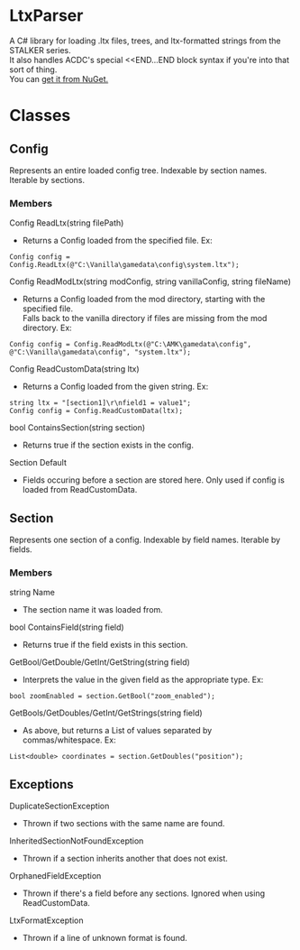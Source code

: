 # LtxParser
A C# library for loading .ltx files, trees, and ltx-formatted strings from the STALKER series.  
It also handles ACDC's special <<END...END block syntax if you're into that sort of thing.  
You can [get it from NuGet.](https://www.nuget.org/packages/LtxParser/)

# Classes
## Config
Represents an entire loaded config tree. Indexable by section names. Iterable by sections.
### Members
Config ReadLtx(string filePath)
+ Returns a Config loaded from the specified file. Ex:

`Config config = Config.ReadLtx(@"C:\Vanilla\gamedata\config\system.ltx");`  

Config ReadModLtx(string modConfig, string vanillaConfig, string fileName)
+ Returns a Config loaded from the mod directory, starting with the specified file.  
Falls back to the vanilla directory if files are missing from the mod directory. Ex:
  
`Config config = Config.ReadModLtx(@"C:\AMK\gamedata\config", @"C:\Vanilla\gamedata\config", "system.ltx");`

Config ReadCustomData(string ltx)
+ Returns a Config loaded from the given string. Ex:

```
string ltx = "[section1]\r\nfield1 = value1";
Config config = Config.ReadCustomData(ltx);
```

bool ContainsSection(string section)
+ Returns true if the section exists in the config.

Section Default
+ Fields occuring before a section are stored here. Only used if config is loaded from ReadCustomData.

## Section
Represents one section of a config. Indexable by field names. Iterable by fields.
### Members
string Name
+ The section name it was loaded from.

bool ContainsField(string field)
+ Returns true if the field exists in this section.

GetBool/GetDouble/GetInt/GetString(string field)
+ Interprets the value in the given field as the appropriate type. Ex:

`bool zoomEnabled = section.GetBool("zoom_enabled");`

GetBools/GetDoubles/GetInt/GetStrings(string field)
+ As above, but returns a List of values separated by commas/whitespace. Ex:

`List<double> coordinates = section.GetDoubles("position");`

## Exceptions
DuplicateSectionException
+ Thrown if two sections with the same name are found.


InheritedSectionNotFoundException
+ Thrown if a section inherits another that does not exist.


OrphanedFieldException
+ Thrown if there's a field before any sections. Ignored when using ReadCustomData.


LtxFormatException
+ Thrown if a line of unknown format is found.
